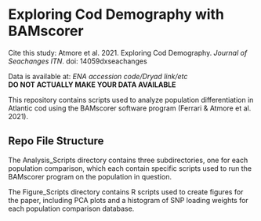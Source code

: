 # Exploring Cod Demography with BAMscorer 

Cite this study: Atmore et al. 2021. Exploring Cod Demography. _Journal of Seachanges ITN_. doi: 14059dxseachanges

Data is available at: _ENA accession code/Dryad link/etc_ \
**DO NOT ACTUALLY MAKE YOUR DATA AVAILABLE**

This repository contains scripts used to analyze population differentiation in Atlantic cod using the BAMscorer software program (Ferrari & Atmore et al. 2021). 

## Repo File Structure 
The Analysis_Scripts directory contains three subdirectories, one for each population comparison, which each contain specific scripts used to run the BAMscorer program on the population in question. 

The Figure_Scripts directory contains R scripts used to create figures for the paper, including PCA plots and a histogram of SNP loading weights for each population comparison database.
